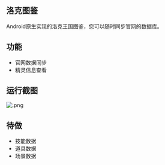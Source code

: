## 洛克图鉴

Android原生实现的洛克王国图鉴，您可以随时同步官网的数据库。

## 功能
- 官网数据同步
- 精灵信息查看

## 运行截图
![.png](https://s2.loli.net/2024/09/22/cMpK6Yxfb8gNOZr.png)

## 待做
- 技能数据
- 道具数据
- 场景数据
